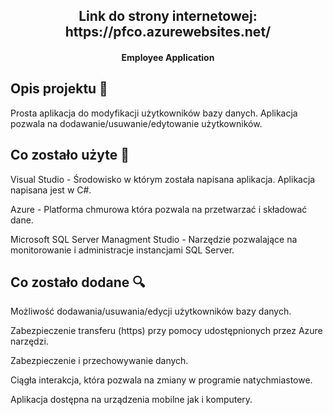 
<h2 align="center">Link do strony internetowej: https://pfco.azurewebsites.net/</h2>


<h4 align="center">Employee Application</h4>


## Opis projektu 🎉
Prosta aplikacja do modyfikacji użytkowników bazy danych. 
Aplikacja pozwala na dodawanie/usuwanie/edytowanie użytkowników.

## Co zostało użyte 🔧


Visual Studio - Środowisko w którym została napisana aplikacja. Aplikacja napisana jest w C#.

Azure - Platforma chmurowa która pozwala na przetwarzać i składować dane.

Microsoft SQL Server Managment Studio - Narzędzie pozwalające na monitorowanie i administracje instancjami SQL Server.


## Co zostało dodane 🔍

Możliwość dodawania/usuwania/edycji użytkowników bazy danych.

Zabezpieczenie transferu (https) przy pomocy udostępnionych przez Azure narzędzi.

Zabezpieczenie i przechowywanie danych.

Ciągła interakcja, która pozwala na zmiany w programie natychmiastowe.

Aplikacja dostępna na urządzenia mobilne jak i komputery.

